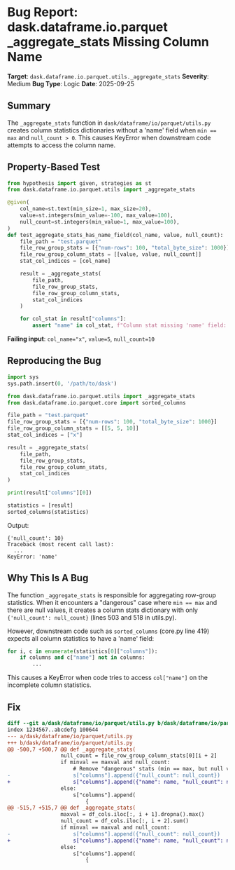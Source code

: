 # Bug Report: dask.dataframe.io.parquet _aggregate_stats Missing Column Name

**Target**: `dask.dataframe.io.parquet.utils._aggregate_stats`
**Severity**: Medium
**Bug Type**: Logic
**Date**: 2025-09-25

## Summary

The `_aggregate_stats` function in `dask/dataframe/io/parquet/utils.py` creates column statistics dictionaries without a 'name' field when `min == max` and `null_count > 0`. This causes KeyError when downstream code attempts to access the column name.

## Property-Based Test

```python
from hypothesis import given, strategies as st
from dask.dataframe.io.parquet.utils import _aggregate_stats

@given(
    col_name=st.text(min_size=1, max_size=20),
    value=st.integers(min_value=-100, max_value=100),
    null_count=st.integers(min_value=1, max_value=100),
)
def test_aggregate_stats_has_name_field(col_name, value, null_count):
    file_path = "test.parquet"
    file_row_group_stats = [{"num-rows": 100, "total_byte_size": 1000}]
    file_row_group_column_stats = [[value, value, null_count]]
    stat_col_indices = [col_name]

    result = _aggregate_stats(
        file_path,
        file_row_group_stats,
        file_row_group_column_stats,
        stat_col_indices
    )

    for col_stat in result["columns"]:
        assert "name" in col_stat, f"Column stat missing 'name' field: {col_stat}"
```

**Failing input**: `col_name="x"`, `value=5`, `null_count=10`

## Reproducing the Bug

```python
import sys
sys.path.insert(0, '/path/to/dask')

from dask.dataframe.io.parquet.utils import _aggregate_stats
from dask.dataframe.io.parquet.core import sorted_columns

file_path = "test.parquet"
file_row_group_stats = [{"num-rows": 100, "total_byte_size": 1000}]
file_row_group_column_stats = [[5, 5, 10]]
stat_col_indices = ["x"]

result = _aggregate_stats(
    file_path,
    file_row_group_stats,
    file_row_group_column_stats,
    stat_col_indices
)

print(result["columns"][0])

statistics = [result]
sorted_columns(statistics)
```

Output:
```
{'null_count': 10}
Traceback (most recent call last):
  ...
KeyError: 'name'
```

## Why This Is A Bug

The function `_aggregate_stats` is responsible for aggregating row-group statistics. When it encounters a "dangerous" case where `min == max` and there are null values, it creates a column stats dictionary with only `{'null_count': null_count}` (lines 503 and 518 in utils.py).

However, downstream code such as `sorted_columns` (core.py line 419) expects all column statistics to have a 'name' field:

```python
for i, c in enumerate(statistics[0]["columns"]):
    if columns and c["name"] not in columns:
        ...
```

This causes a KeyError when code tries to access `col["name"]` on the incomplete column statistics.

## Fix

```diff
diff --git a/dask/dataframe/io/parquet/utils.py b/dask/dataframe/io/parquet/utils.py
index 1234567..abcdefg 100644
--- a/dask/dataframe/io/parquet/utils.py
+++ b/dask/dataframe/io/parquet/utils.py
@@ -500,7 +500,7 @@ def _aggregate_stats(
                 null_count = file_row_group_column_stats[0][i + 2]
                 if minval == maxval and null_count:
                     # Remove "dangerous" stats (min == max, but null values exist)
-                    s["columns"].append({"null_count": null_count})
+                    s["columns"].append({"name": name, "null_count": null_count})
                 else:
                     s["columns"].append(
                         {
@@ -515,7 +515,7 @@ def _aggregate_stats(
                 maxval = df_cols.iloc[:, i + 1].dropna().max()
                 null_count = df_cols.iloc[:, i + 2].sum()
                 if minval == maxval and null_count:
-                    s["columns"].append({"null_count": null_count})
+                    s["columns"].append({"name": name, "null_count": null_count})
                 else:
                     s["columns"].append(
                         {
```